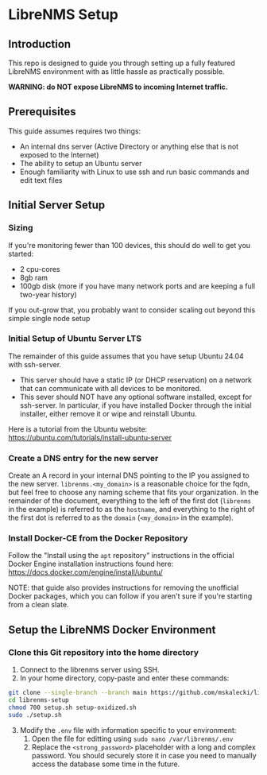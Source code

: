 # LibreNMS Setup

## Introduction
This repo is designed to guide you through setting up a fully featured LibreNMS environment with as little hassle as practically possible.

**WARNING: do NOT expose LibreNMS to incoming Internet traffic.**

## Prerequisites
This guide assumes requires two things:
- An internal dns server (Active Directory or anything else that is not exposed to the Internet)
- The ability to setup an Ubuntu server
- Enough familiarity with Linux to use ssh and run basic commands and edit text files

## Initial Server Setup
### Sizing
If you're monitoring fewer than 100 devices, this should do well to get you started:
- 2 cpu-cores
- 8gb ram
- 100gb disk (more if you have many network ports and are keeping a full two-year history)

If you out-grow that, you probably want to consider scaling out beyond this simple single node setup

### Initial Setup of Ubuntu Server LTS
The remainder of this guide assumes that you have setup Ubuntu 24.04 with ssh-server.
- This server should have a static IP (or DHCP reservation) on a network that can communicate with all devices to be monitored.
- This sever should NOT have any optional software installed, except for ssh-server. In particular, if you have installed Docker through the initial installer, either remove it or wipe and reinstall Ubuntu.

Here is a tutorial from the Ubuntu website: https://ubuntu.com/tutorials/install-ubuntu-server

### Create a DNS entry for the new server
Create an A record in your internal DNS pointing to the IP you assigned to the new server. `librenms.<my_domain>` is a reasonable choice for the fqdn, but feel free to choose any naming scheme that fits your organization. In the remainder of the document, everything to the left of the first dot (`librenms` in the example) is referred to as the `hostname`, and everything to the right of the first dot is referred to as the `domain` (`<my_domain>` in the example).

### Install Docker-CE from the Docker Repository
Follow the "Install using the `apt` repository" instructions in the official Docker Engine installation instructions found here: https://docs.docker.com/engine/install/ubuntu/

NOTE: that guide also provides instructions for removing the unofficial Docker packages, which you can follow if you aren't sure if you're starting from a clean slate.

## Setup the LibreNMS Docker Environment
### Clone this Git repository into the home directory
1. Connect to the librenms server using SSH.
2. In your home directory, copy-paste and enter these commands:
```bash
git clone --single-branch --branch main https://github.com/mskalecki/librenms-setup.git
cd librenms-setup
chmod 700 setup.sh setup-oxidized.sh
sudo ./setup.sh
```
3. Modify the `.env` file with information specific to your environment:
    1. Open the file for editting using `sudo nano /var/librenms/.env`
    2. Replace the `<strong_password>` placeholder with a long and complex password. You should securely store it in case you need to manually access the database some time in the future.
